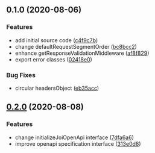 ## 0.1.0 (2020-08-06)


### Features

* add initial source code ([c4f9c7b](https://github.com/MunifTanjim/express-joi-openapi/commit/c4f9c7bf5917228532d78212832fdd600db53528))
* change defaultRequestSegmentOrder ([bc8bcc2](https://github.com/MunifTanjim/express-joi-openapi/commit/bc8bcc2baf4045e5bef1f9fa130424d040e509f5))
* enhance getResponseValidationMiddleware ([af8f829](https://github.com/MunifTanjim/express-joi-openapi/commit/af8f8298e1554f54864837a7559fcfad437acda9))
* export error classes ([02418e0](https://github.com/MunifTanjim/express-joi-openapi/commit/02418e01408812a4699a369735a3f9086befea3f))


### Bug Fixes

* circular headersObject ([eb35acc](https://github.com/MunifTanjim/express-joi-openapi/commit/eb35acca653ad44b73887b529c10a752440190f7))

## [0.2.0](https://github.com/MunifTanjim/express-joi-openapi/compare/0.1.0...0.2.0) (2020-08-08)


### Features

* change initializeJoiOpenApi interface ([7dfa6a6](https://github.com/MunifTanjim/express-joi-openapi/commit/7dfa6a6229a0cd6276569c6c9c8cb234e21bde65))
* improve openapi specification interface ([313e0d8](https://github.com/MunifTanjim/express-joi-openapi/commit/313e0d8b2acd4c207ebd0fc3a34ceeeeddbad619))

